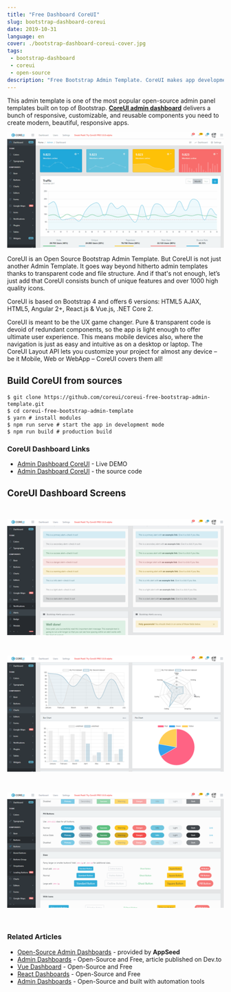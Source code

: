 ```yaml
---
title: "Free Dashboard CoreUI"
slug: bootstrap-dashboard-coreui
date: 2019-10-31
language: en
cover: ./bootstrap-dashboard-coreui-cover.jpg
tags:
 - bootstrap-dashboard
 - coreui
 - open-source
description: "Free Bootstrap Admin Template. CoreUI makes app development lightning fast."
---
```


This admin template is one of the most popular open-source admin panel templates built on top of Bootstrap. 
**[CoreUI admin dashboard](https://coreui.io)** delivers a bunch of responsive, customizable, and reusable components you need to create modern, beautiful, responsive apps.

![CoreUI - Free Bootstrap Admin Template.](https://raw.githubusercontent.com/admin-dashboards/static/master/bootstrap-dashboard-coreui-intro.gif)

CoreUI is an Open Source Bootstrap Admin Template. But CoreUI is not just another Admin Template. It goes way beyond hitherto admin templates thanks to transparent code and file structure. And if that's not enough, let’s just add that CoreUI consists bunch of unique features and over 1000 high quality icons.

CoreUI is based on Bootstrap 4 and offers 6 versions: HTML5 AJAX, HTML5, Angular 2+, React.js & Vue.js, .NET Core 2.

CoreUI is meant to be the UX game changer. Pure & transparent code is devoid of redundant components, so the app is light enough to offer ultimate user experience. This means mobile devices also, where the navigation is just as easy and intuitive as on a desktop or laptop. The CoreUI Layout API lets you customize your project for almost any device – be it Mobile, Web or WebApp – CoreUI covers them all!

## Build CoreUI from sources

```
$ git clone https://github.com/coreui/coreui-free-bootstrap-admin-template.git
$ cd coreui-free-bootstrap-admin-template
$ yarn # install modules
$ npm run serve # start the app in development mode
$ npm run build # production build
```

### CoreUI Dashboard Links

- [Admin Dashboard CoreUI](https://coreui.io/demo/#main.html) - Live DEMO
- [Admin Dashboard CoreUI](https://github.com/coreui/coreui-free-bootstrap-admin-template) - the source code

## CoreUI Dashboard Screens


<br />

![CoreUI - Free Dashboard - App Screen 2.](https://raw.githubusercontent.com/admin-dashboards/static/master/bootstrap-dashboard-coreui-screen-2.png)

<br />

![CoreUI - Free Dashboard - App Screen 1.](https://raw.githubusercontent.com/admin-dashboards/static/master/bootstrap-dashboard-coreui-screen-1.png)

<br />

![CoreUI - Free Dashboard - App Screen 3.](https://raw.githubusercontent.com/admin-dashboards/static/master/bootstrap-dashboard-coreui-screen-3.png)

<br />

### Related Articles

- [Open-Source Admin Dashboards](https://appseed.us/admin-dashboards/open-source) - provided by **AppSeed**
- [Admin Dashboards](https://dev.to/sm0ke/admin-dashboards-open-source-and-free-4aep) - Open-Source and Free, article published on Dev.to
- [Vue Dashboard](https://dev.to/sm0ke/vue-dashboard-open-source-apps-1gd1) - Open-Source and Free
- [React Dashboards](https://dev.to/sm0ke/react-dashboards-open-source-apps-1c7j) - Open-Source and Free
- [Admin Dashboards](https://blog.appseed.us/admin-dashboards-open-source-built-with-automation-tools/) - Open-Source and built with automation tools
